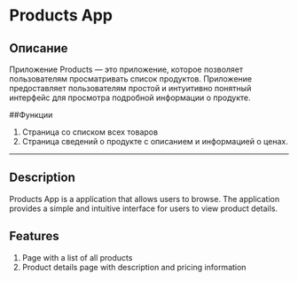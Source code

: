 # Products App

## Описание
Приложение Products — это приложение, которое позволяет пользователям просматривать список продуктов. Приложение предоставляет пользователям простой и интуитивно понятный интерфейс для просмотра подробной информации о продукте.

##Функции
1. Страница со списком всех товаров
2. Страница сведений о продукте с описанием и информацией о ценах.

---

## Description
Products App is a application that allows users to browse. The application provides a simple and intuitive interface for users to view product details.

## Features
1. Page with a list of all products
2. Product details page with description and pricing information

